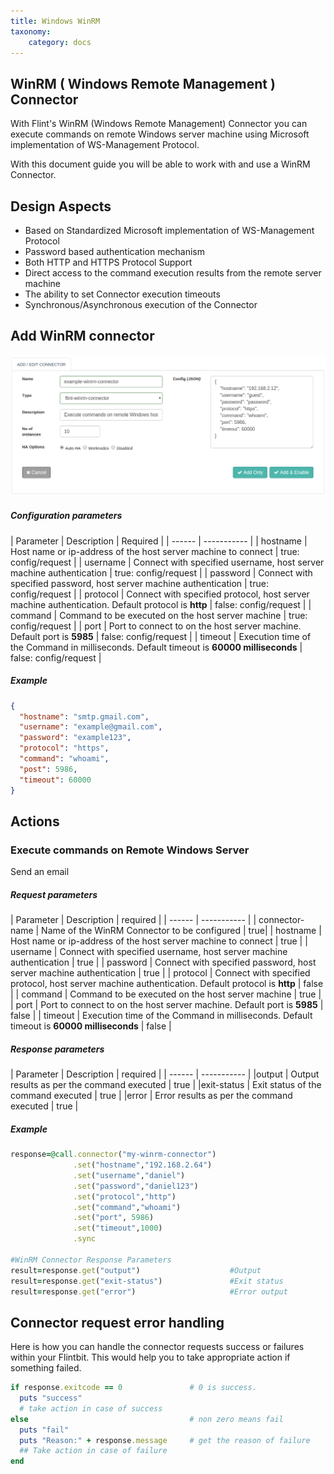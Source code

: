 ```yaml
---
title: Windows WinRM
taxonomy:
    category: docs
---
```

## WinRM ( Windows Remote Management ) Connector

With Flint's WinRM (Windows Remote Management) Connector you can execute commands on remote Windows server machine using Microsoft implementation of WS-Management Protocol.

With this document guide you will be able to work with and use a WinRM Connector.

## Design Aspects
+ Based on Standardized Microsoft implementation of WS-Management Protocol
+ Password based authentication mechanism
+ Both HTTP and HTTPS Protocol Support
+ Direct access to the command execution results from the remote server machine
+ The ability to set Connector execution timeouts
+ Synchronous/Asynchronous execution of the Connector

## Add WinRM connector

![add_winrm_connector](add-winrm-conn.png)

##### Configuration parameters
| Parameter | Description | Required |
| ------ | ----------- |
| hostname | Host name or ip-address of the host server machine to connect | true: config/request |
| username | Connect with specified username, host server machine authentication | true: config/request |
| password | Connect with specified password, host server machine authentication | true: config/request |
| protocol | Connect with specified protocol, host server machine authentication. Default protocol is **http** | false: config/request |
| command | Command to be executed on the host server machine | true: config/request |
| port | Port to connect to on the host server machine. Default port is **5985** | false: config/request |
| timeout | Execution time of the Command in milliseconds. Default timeout is **60000 milliseconds** | false: config/request |

##### Example
```json
{
  "hostname": "smtp.gmail.com",
  "username": "example@gmail.com",
  "password": "example123",
  "protocol": "https",
  "command": "whoami",
  "post": 5986,
  "timeout": 60000
}
```
## Actions

### Execute commands on Remote Windows Server
Send an email

##### Request parameters
| Parameter | Description | required |
| ------ | ----------- |
| connector-name | Name of the WinRM Connector to be configured  | true|
| hostname | Host name or ip-address of the host server machine to connect  | true |
| username | Connect with specified username, host server machine authentication  | true |
| password | Connect with specified password, host server machine authentication  | true |
| protocol | Connect with specified protocol, host server machine authentication. Default protocol is **http**  | false |
| command | Command to be executed on the host server machine  | true |
| port | Port to connect to on the host server machine. Default port is **5985**  | false |
| timeout | Execution time of the Command in milliseconds. Default timeout is **60000 milliseconds**  | false |

##### Response parameters
| Parameter | Description | required |
| ------ | ----------- |
|output	| Output results as per the command executed | true |
|exit-status	| Exit status of the command executed | true |
|error	| Error results as per the command executed | true |


##### Example
``` ruby
response=@call.connector("my-winrm-connector")
              .set("hostname","192.168.2.64")
              .set("username","daniel")
              .set("password","daniel123")
              .set("protocol","http")
              .set("command","whoami")
              .set("port", 5986)
              .set("timeout",1000)
              .sync

#WinRM Connector Response Parameters
result=response.get("output")                    #Output
result=response.get("exit-status")               #Exit status
result=response.get("error")                     #Error output

```

## Connector request error handling
Here is how you can handle the connector requests success or failures within your Flintbit. This would help you to take appropriate action if something failed.
``` ruby
if response.exitcode == 0               # 0 is success.
  puts "success"
  # take action in case of success
else                                    # non zero means fail
  puts "fail"
  puts "Reason:" + response.message     # get the reason of failure
  ## Take action in case of failure
end

```
